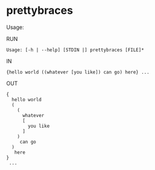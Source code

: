 # prettybraces

Usage:

RUN

    Usage: [-h | --help] [STDIN |] prettybraces [FILE]*

IN

    {hello world ((whatever [you like]) can go) here} ...


OUT

    {
      hello world 
      (
        (
          whatever 
          [
            you like
          ]
        )
         can go
      )
       here
    }
     ...
